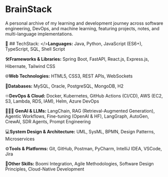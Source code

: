# BrainStack
A personal archive of my learning and development journey across software engineering, DevOps, and machine learning, featuring projects, notes, and multi-language implementations.

📒 ## TechStack:
</>**Languages:** Java, Python, JavaScript (ES6+), TypeScript, SQL, Shell Script

🛠️**Frameworks & Libraries:** Spring Boot, FastAPI, React.js, Express.js, Hibernate, Tailwind CSS

🌐**Web Technologies:** HTML5, CSS3, REST APIs, WebSockets

💾**Databases:** MySQL, Oracle, PostgreSQL, MongoDB, H2

♾️**DevOps & Cloud:** Docker, Kubernetes, GitHub Actions (CI/CD), AWS (EC2, S3, Lambda, RDS, IAM), Helm, Azure DevOps

🦾🇦🇮 **GenAI & LLMs:** LangChain, RAG (Retrieval-Augmented Generation), Agentic Workflows, Fine-tuning (OpenAI & HF), LangGraph, AutoGen, CrewAI, SDR Agents, Prompt Engineering

💻**System Design & Architecture:** UML, SysML, BPMN, Design Patterns, Microservices

⚙️**Tools & Platforms:** Git, GitHub, Postman, PyCharm, IntelliJ IDEA, VSCode, Jira

🤝**Other Skills:** Boomi Integration, Agile Methodologies, Software Design Principles, Cloud-Native Development
